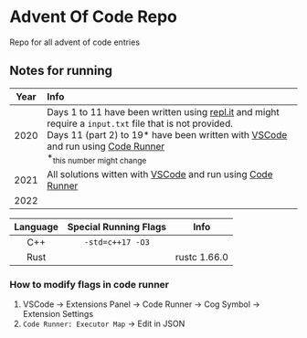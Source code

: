 # Advent Of Code Repo
Repo for all advent of code entries

## Notes for running

| Year | Info |
| :--: | :--- |
| 2020 | Days 1 to 11 have been written using [repl.it](https://replit.com) and might require a `input.txt` file that is not provided.<br>Days 11 (part 2) to 19* have been written with [VSCode](https://code.visualstudio.com/) and run using [Code Runner](https://marketplace.visualstudio.com/items?itemName=formulahendry.code-runner)<br>\*<sub>this number might change</sub> |
| 2021 | All solutions witten with [VSCode](https://code.visualstudio.com/) and run using [Code Runner](https://marketplace.visualstudio.com/items?itemName=formulahendry.code-runner) |
| 2022 | |

| Language | Special Running Flags |     Info     |
| :------: | :-------------------: | :----------: |
|   C++    |   `-std=c++17 -O3`    |              |
|   Rust   |                       | rustc 1.66.0 |

### How to modify flags in code runner
1. VSCode -> Extensions Panel -> Code Runner -> Cog Symbol -> Extension Settings
2. `Code Runner: Executor Map` -> Edit in JSON
